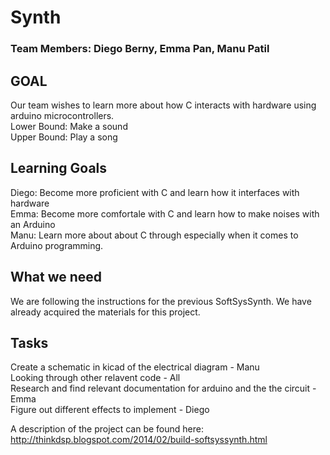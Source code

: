 # Synth
### Team Members: Diego Berny, Emma Pan, Manu Patil

## GOAL
Our team wishes to learn more about how C interacts with hardware using arduino microcontrollers. <br>
Lower Bound: Make a sound <br>
Upper Bound: Play a song

## Learning Goals
Diego: Become more proficient with C and learn how it interfaces with hardware <br>
Emma: Become more comfortale with C and learn how to make noises with an Arduino <br>
Manu: Learn more about about C through especially when it comes to Arduino programming. 

## What we need
We are following the instructions for the previous SoftSysSynth. We have already acquired the materials for this project.

## Tasks
Create a schematic in kicad of the electrical diagram - Manu <br>
Looking through other relavent code - All <br>
Research and find relevant documentation for arduino and the the circuit -Emma <br>
Figure out different effects to implement - Diego <br>

A description of the project can be found here:
http://thinkdsp.blogspot.com/2014/02/build-softsyssynth.html
